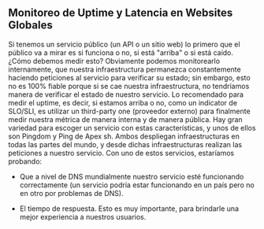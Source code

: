 <h2 align="left"> Monitoreo de Uptime y Latencia en Websites Globales </h2>

<p align="left"> Si tenemos un servicio público (un API o un sitio web) lo primero que el público va a mirar es si funciona o no, si está "arriba" o si está caído. ¿Cómo debemos medir esto? Obviamente podemos monitorearlo internamente, que nuestra infraestructura permanezca constantemente haciendo peticiones al servicio para verificar su estado; sin embargo, esto no es 100% fiable porque si se cae nuestra infraestructura, no tendríamos manera de verificar el estado de nuestro servicio. Lo recomendado para medir el uptime, es decir, si estamos arriba o no, como un indicator de SLO/SLI, es utilizar un third-party one (proveedor externo) para finalmente medir nuestra métrica de manera interna y de manera pública. Hay gran variedad para escoger un servicio con estas características, y unos de ellos son Pingdom y Ping de Apex sh. Ambos despliegan infraestructuras en todas las partes del mundo, y desde dichas infraestructuras realizan las peticiones a nuestro servicio. Con uno de estos servicios, estaríamos probando:

* Que a nivel de DNS mundialmente nuestro servicio esté funcionando correctamente (un servicio podría estar funcionando en un país pero no en otro por problemas de DNS).

* El tiempo de respuesta. Esto es muy importante, para brindarle una mejor experiencia a nuestros usuarios.



 </p>